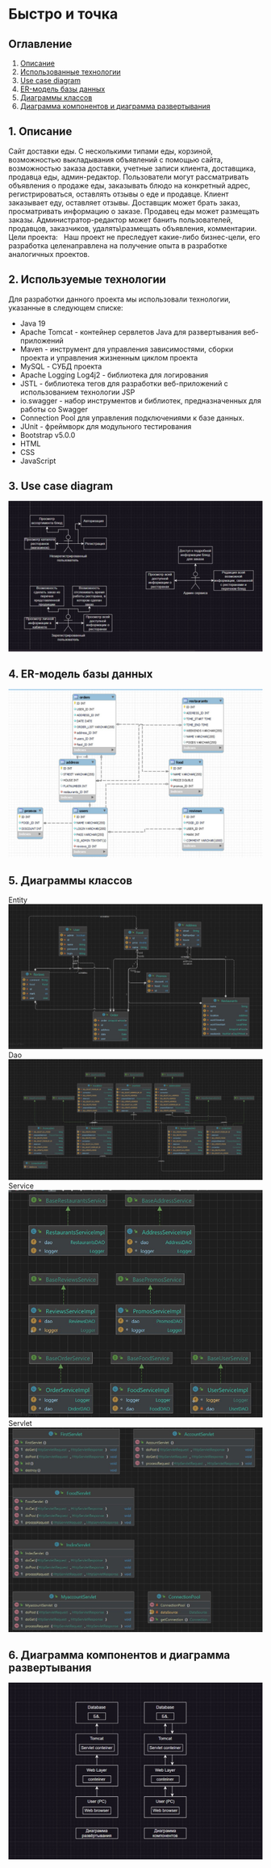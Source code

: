 # Быстро и точка

## Оглавление
1. [Описание](#1.-описание)
2. [Использованные технологии](#2.-используемые-технологии)
3. [Use case diagram](#3.-Use-case-diagram)
4. [ER-модель базы данных](#4.-ER-модель-базы-данных)
5. [Диаграммы классов](#5.-Диаграммы-классов)
6. [Диаграмма компонентов и диаграмма развертывания](#6.-Диаграмма-компонентов-и-диаграмма-развертывания)

## 1. Описание
Сайт доставки еды. С несколькими типами еды, корзиной, возможностью выкладывания объявлений с помощью сайта, возможностью заказа доставки, учетные записи клиента, доставщика, продавца еды, админ-редактор. Пользователи могут рассматривать объявления о продаже еды, заказывать блюдо на конкретный адрес, регистрироваться, оставлять отзывы о еде и продавце. Клиент заказывает еду, оставляет отзывы. Доставщик может брать заказ, просматривать информацию о заказе. Продавец еды может размещать заказы. Администратор-редактор может банить пользователей, продавцов, заказчиков, удалять\размещать объявления, комментарии.
Цели проекта:  
Наш проект не преследует какие-либо бизнес-цели, его разработка целенаправлена на получение опыта в разработке аналогичных проектов.

## 2. Используемые технологии
Для разработки данного проекта мы использовали технологии, указанные в следующем списке:
-  Java 19
-  Apache Tomcat - контейнер сервлетов Java для развертывания веб-приложений
-  Maven - инструмент для управления зависимостями, сборки проекта и управления жизненным циклом проекта
-  MySQL - СУБД проекта
-  Apache Logging Log4j2 - библиотека для логирования
-  JSTL - библиотека тегов для разработки веб-приложений с использованием технологии JSP
-  io.swagger - набор инструментов и библиотек, предназначенных для работы со Swagger
-  Connection Pool для управления подключениями к базе данных.
-  JUnit - фреймворк для модульного тестирования
-  Bootstrap v5.0.0
-  HTML
-  CSS
-  JavaScript

## 3. Use case diagram
![Use case diagram](src/main/webapp/images/usecasediagram.jpg)

## 4. ER-модель базы данных
![ER Model](src/main/webapp/images/ermodel.jpg)

## 5. Диаграммы классов
Entity
![Entity](src/main/webapp/images/entity.jpg)
Dao
![Dao](src/main/webapp/images/dao.jpg)
Service
![Service](src/main/webapp/images/service.jpg)
Servlet
![Servlet](src/main/webapp/images/servlet.jpg)

## 6. Диаграмма компонентов и диаграмма развертывания
![Diagram](src/main/webapp/images/diagram.jpg)
